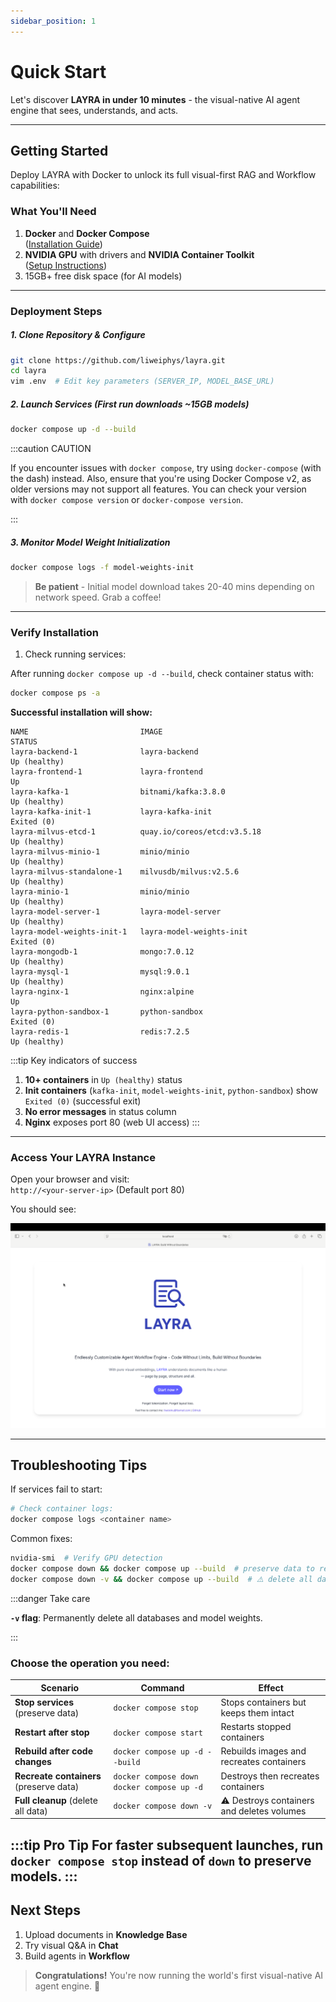 ```yaml
---
sidebar_position: 1
---
```


# Quick Start
Let's discover **LAYRA in under 10 minutes** - the visual-native AI agent engine that sees, understands, and acts.

---
## Getting Started

Deploy LAYRA with Docker to unlock its full visual-first RAG and Workflow capabilities:

### What You'll Need
1. **Docker** and **Docker Compose**  
   ([Installation Guide](https://docs.docker.com/engine/install/))  
2. **NVIDIA GPU** with drivers and **NVIDIA Container Toolkit**  
   ([Setup Instructions](https://docs.nvidia.com/datacenter/cloud-native/container-toolkit/latest/install-guide.html))  
3. 15GB+ free disk space (for AI models)

---

### Deployment Steps  
##### 1. Clone Repository & Configure  
```bash
git clone https://github.com/liweiphys/layra.git
cd layra
vim .env  # Edit key parameters (SERVER_IP, MODEL_BASE_URL)
```

##### 2. Launch Services (First run downloads ~15GB models)  
```bash
docker compose up -d --build
```

:::caution CAUTION

If you encounter issues with `docker compose`, try using `docker-compose` (with the dash) instead. Also, ensure that you're using Docker Compose v2, as older versions may not support all features. You can check your version with `docker compose version` or `docker-compose version`.

:::

##### 3. Monitor Model Weight Initialization  
```bash
docker compose logs -f model-weights-init
```
> **Be patient** - Initial model download takes 20-40 mins depending on network speed. Grab a coffee!

---

### Verify Installation  
1. Check running services:  

After running `docker compose up -d --build`, check container status with:

```bash
docker compose ps -a
```

**Successful installation will show:**  
```text
NAME                         IMAGE                                      STATUS                      
layra-backend-1              layra-backend                              Up (healthy)              
layra-frontend-1             layra-frontend                             Up                        
layra-kafka-1                bitnami/kafka:3.8.0                        Up (healthy)              
layra-kafka-init-1           layra-kafka-init                           Exited (0)                
layra-milvus-etcd-1          quay.io/coreos/etcd:v3.5.18                Up (healthy)              
layra-milvus-minio-1         minio/minio                                Up (healthy)              
layra-milvus-standalone-1    milvusdb/milvus:v2.5.6                     Up (healthy)              
layra-minio-1                minio/minio                                Up (healthy)              
layra-model-server-1         layra-model-server                         Up (healthy)              
layra-model-weights-init-1   layra-model-weights-init                   Exited (0)                
layra-mongodb-1              mongo:7.0.12                               Up (healthy)              
layra-mysql-1                mysql:9.0.1                                Up (healthy)              
layra-nginx-1                nginx:alpine                               Up                        
layra-python-sandbox-1       python-sandbox                             Exited (0)                
layra-redis-1                redis:7.2.5                                Up (healthy)              
```

:::tip Key indicators of success
1. **10+ containers** in `Up (healthy)` status  
2. **Init containers** (`kafka-init`, `model-weights-init`, `python-sandbox`) show `Exited (0)` (successful exit)  
3. **No error messages** in status column  
4. **Nginx** exposes port 80 (web UI access)
:::
---

### Access Your LAYRA Instance
Open your browser and visit:  
`http://<your-server-ip>` (Default port 80)

You should see:  

![LAYRA Interface](./img/homepage.png)

---

## Troubleshooting Tips  
If services fail to start:  
```bash
# Check container logs:
docker compose logs <container name>
```

Common fixes:
```bash
nvidia-smi  # Verify GPU detection
docker compose down && docker compose up --build  # preserve data to rebuild
docker compose down -v && docker compose up --build  # ⚠️ delete all data to full rebuild 
```

:::danger Take care

 **`-v` flag**: Permanently delete all databases and model weights.

:::

### Choose the operation you need:

| **Scenario**                               | **Command**                                     | **Effect**                               |
| ------------------------------------------ | ----------------------------------------------- | ---------------------------------------- |
| **Stop services** (preserve data)       | `docker compose stop`                           | Stops containers but keeps them intact   |
| **Restart after stop**                     | `docker compose start`                          | Restarts stopped containers              |
| **Rebuild after code changes**             | `docker compose up -d --build`                  | Rebuilds images and recreates containers |
| **Recreate containers** (preserve data) | `docker compose down` `docker compose up -d` | Destroys then recreates containers       |
| **Full cleanup** (delete all data)   | `docker compose down -v`                        | ⚠️ Destroys containers and deletes volumes  |

:::tip Pro Tip
 For faster subsequent launches, run `docker compose stop` instead of `down` to preserve models.
:::
---

## Next Steps  
1. Upload documents in **Knowledge Base**  
2. Try visual Q&A in **Chat**  
3. Build agents in **Workflow**  

> **Congratulations!** You're now running the world's first visual-native AI agent engine. 🚀  